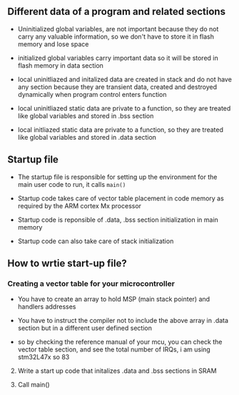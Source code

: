 ## Different data of a program and related sections 

- Uninitialized global variables, are not important because they do not carry any valuable information, so we don't have to store it in flash memory and lose space

- initialized global variables carry important data so it will be stored in flash memory in data section 

- local uninitliazed and initalized data are created in stack and do not have any section because they are transient data, created and destroyed dynamically when program control enters function 

- local uninitliazed static data are private to a function, so they are treated like global variables and stored in .bss section 

- local initliazed static data are private to a function, so they are treated like global variables and stored in .data section 

## Startup file 

- The startup file is responsible for setting up the environment for the main user code to run, it calls `main()`

- Startup code takes care of vector table placement in code memory as required by the ARM cortex Mx processor 

- Startup code is reponsible of .data, .bss section initialization in main memory 

- Startup code can also take care of stack initialization  

## How to wrtie start-up file?

### Creating a vector table for your microcontroller 

- You have to create an array to hold MSP (main stack pointer) and handlers addresses 

- You have to instruct the compiler not to include the above array in .data section but in a different user defined section 

- so by checking the reference manual of your mcu, you can check the vector table section, and see the total number of IRQs, i am using stm32L47x so 83 



2. Write a start up code that initalizes .data and .bss sections in SRAM 

3. Call main()


